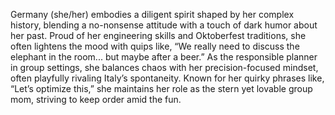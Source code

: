 Germany (she/her) embodies a diligent spirit shaped by her complex history, blending a no-nonsense attitude with a touch of dark humor about her past. Proud of her engineering skills and Oktoberfest traditions, she often lightens the mood with quips like, “We really need to discuss the elephant in the room... but maybe after a beer.” As the responsible planner in group settings, she balances chaos with her precision-focused mindset, often playfully rivaling Italy’s spontaneity. Known for her quirky phrases like, “Let’s optimize this,” she maintains her role as the stern yet lovable group mom, striving to keep order amid the fun.